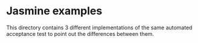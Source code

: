 # Jasmine examples

This directory contains 3 different implementations of the same automated acceptance test to point out the differences
between them.
